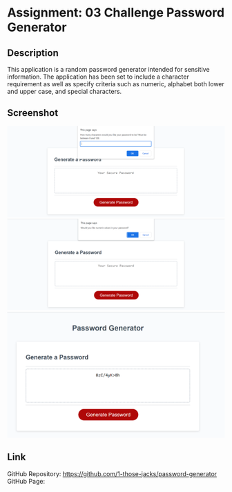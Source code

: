 # Assignment: 03 Challenge Password Generator

## Description
This application is a random password generator intended for sensitive information. The application has been set to include a character requirement as well as specify criteria such as numeric, alphabet both lower and upper case, and special characters. 

## Screenshot
![PromptCharacter](/Assets/prompt-character.PNG)
![PromptCriteria](/Assets/prompt-criteria-example.PNG)
![PasswordGenerated](/Assets/password-generated.PNG)

## Link
GitHub Repository: https://github.com/1-those-jacks/password-generator
GitHub Page: 
